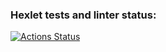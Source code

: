 ### Hexlet tests and linter status:
[![Actions Status](https://github.com/Wafflya/python-project-49/workflows/hexlet-check/badge.svg)](https://github.com/Wafflya/python-project-49/actions)